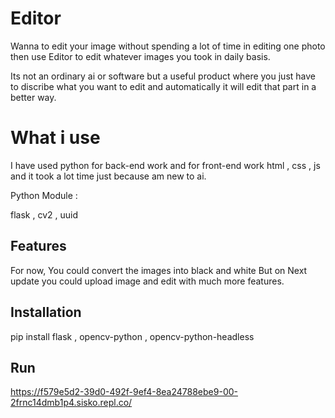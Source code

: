 # Editor

Wanna to edit your image without spending a lot
of time in editing one photo then use Editor
to edit whatever images you took in daily basis.

Its not an ordinary ai or software but a useful
product where you just have to discribe what you want to edit and automatically it will edit that part in a better way.

# What i use

I have used python for back-end work and for front-end work html , css , js and it took a lot time just because am new to ai.

Python Module : 

flask , cv2 , uuid

## Features

For now,
You could convert the images into black and white
But on Next update you could upload image and edit with much more features.

## Installation

pip install flask , opencv-python , opencv-python-headless

## Run

https://f579e5d2-39d0-492f-9ef4-8ea24788ebe9-00-2frnc14dmb1p4.sisko.repl.co/
